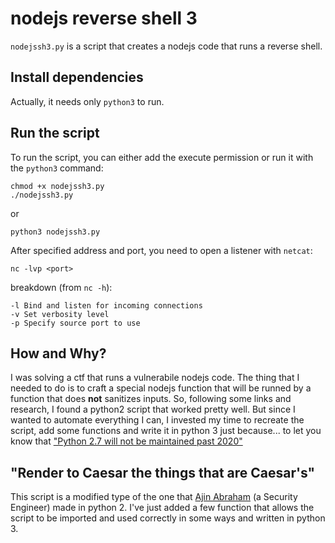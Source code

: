 # nodejs reverse shell 3
`nodejssh3.py` is a script that creates a nodejs code that runs a reverse shell.
## Install dependencies
Actually, it needs only `python3` to run.
## Run the script
To run the script, you can either add the execute permission or run it with the `python3` command:

    chmod +x nodejssh3.py 
    ./nodejssh3.py
or

    python3 nodejssh3.py

After specified address and port, you need to open a listener with `netcat`:

    nc -lvp <port>
 
 breakdown (from `nc -h`):

    -l Bind and listen for incoming connections
    -v Set verbosity level
    -p Specify source port to use

## How and Why?
I was solving a ctf that runs a vulnerabile nodejs code. The thing that I needed to do is to craft a special nodejs function that will be runned by a function that does **not** sanitizes inputs. So, following some links and research, I found a python2 script that worked pretty well. But since I wanted to automate everything I can, I invested my time to recreate the script, add some functions and write it in python 3 just  because... to let you know that ["Python 2.7 will not be maintained past 2020"](https://pythonclock.org/)

## "Render to Caesar  the things that are Caesar's"
This script is a modified type of the one that [Ajin Abraham](https://github.com/ajinabraham/Node.Js-Security-Course/blob/master/nodejsshell.py) (a Security Engineer) made in python 2. I've just added a few function that allows the script to be imported and used correctly in some ways and written in python 3. 

